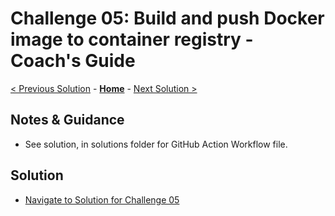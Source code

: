# Challenge 05: Build and push Docker image to container registry - Coach's Guide

[< Previous Solution](./Solution-04.md) - **[Home](./README.md)** - [Next Solution >](./Solution-06.md)

## Notes & Guidance

- See solution, in solutions folder for GitHub Action Workflow file.

## Solution 
- [Navigate to Solution for Challenge 05](./Solution/Solution-05/Solution05.yml)
